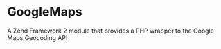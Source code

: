 GoogleMaps
==========

A Zend Framework 2 module that provides a PHP wrapper to the Google Maps Geocoding API